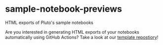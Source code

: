 # sample-notebook-previews
HTML exports of Pluto's sample notebooks

Are you interested in generating HTML exports of your notebooks automatically using GitHub Actions? Take a look at our [template repostiory](https://github.com/JuliaPluto/static-export-template)!